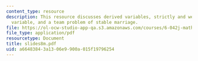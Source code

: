 ```yaml
---
content_type: resource
description: This resource discusses derived variables, strictly and weakly decreasing
  variable, and a team problem of stable marriage.
file: https://ol-ocw-studio-app-qa.s3.amazonaws.com/courses/6-042j-mathematics-for-computer-science-fall-2005/a66483843a1306e9900a015f19796254_slides8m.pdf
file_type: application/pdf
resourcetype: Document
title: slides8m.pdf
uid: a6648384-3a13-06e9-900a-015f19796254
---
```

